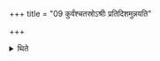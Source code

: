 +++
title = "09 कुर्वंश्चतस्रोऽश्रीः प्रतिदिशमुन्नयति"

+++

<details><summary>थिते</summary>

9. While prepareing one makes four sharp corners. One in each direction.  
</details>
